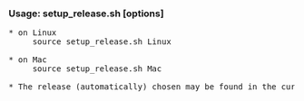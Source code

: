 
### Usage: setup_release.sh [options] ###

<pre>
* on Linux
     source setup_release.sh Linux

* on Mac
     source setup_release.sh Mac

* The release (automatically) chosen may be found in the current_release.yaml file.

</pre>